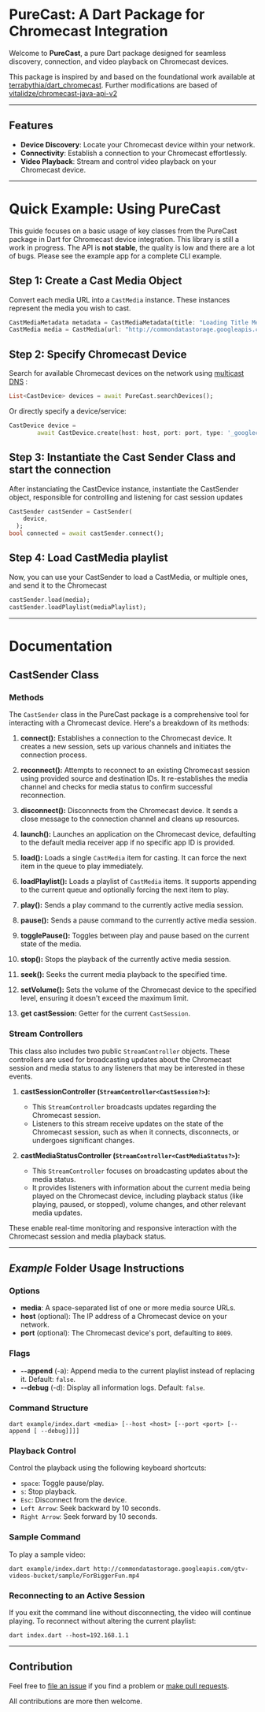 # PureCast: A Dart Package for Chromecast Integration

Welcome to **PureCast**, a pure Dart package designed for seamless discovery, connection, and video playback on Chromecast devices.

This package is inspired by and based on the foundational work available at [terrabythia/dart_chromecast](https://github.com/terrabythia/dart_chromecast). Further modifications are based of [vitalidze/chromecast-java-api-v2](https://github.com/vitalidze/chromecast-java-api-v2)

---

## Features

- **Device Discovery**: Locate your Chromecast device within your network.
- **Connectivity**: Establish a connection to your Chromecast effortlessly.
- **Video Playback**: Stream and control video playback on your Chromecast device.

---

# Quick Example: Using PureCast

This guide focuses on a basic usage of key classes from the PureCast package in Dart for Chromecast device integration.
This library is still a work in progress. The API is **not stable**, the quality is low and there are a lot of bugs.
Please see the example app for a complete CLI example.

## Step 1: Create a Cast Media Object

Convert each media URL into a `CastMedia` instance. These instances represent the media you wish to cast.

```dart
CastMediaMetadata metadata = CastMediaMetadata(title: "Loading Title Metadata");
CastMedia media = CastMedia(url: "http://commondatastorage.googleapis.com/gtv-videos-bucket/big_buck_bunny_1080p.mp4", metadata:metadata);
```

## Step 2: Specify Chromecast Device

Search for available Chromecast devices on the network using [multicast DNS](https://github.com/flutter/packages/tree/main/packages/multicast_dns) :

```dart
List<CastDevice> devices = await PureCast.searchDevices();
```

Or directly specify a device/service:

```dart
CastDevice device =
        await CastDevice.create(host: host, port: port, type: '_googlecast._tcp');
```

## Step 3: Instantiate the Cast Sender Class and start the connection

After instanciating the CastDevice instance, instantiate the CastSender object, responsible for controlling and listening for cast session updates

```dart
CastSender castSender = CastSender(
    device,
  );
bool connected = await castSender.connect();
```

## Step 4: Load CastMedia playlist

Now, you can use your CastSender to load a CastMedia, or multiple ones, and send it to the Chromecast

```dart
castSender.load(media);
castSender.loadPlaylist(mediaPlaylist);
```

---

# Documentation

## CastSender Class

### Methods

The `CastSender` class in the PureCast package is a comprehensive tool for interacting with a Chromecast device. Here's a breakdown of its methods:

1. **connect():** Establishes a connection to the Chromecast device. It creates a new session, sets up various channels and initiates the connection process.

2. **reconnect():** Attempts to reconnect to an existing Chromecast session using provided source and destination IDs. It re-establishes the media channel and checks for media status to confirm successful reconnection.

3. **disconnect():** Disconnects from the Chromecast device. It sends a close message to the connection channel and cleans up resources.

4. **launch():** Launches an application on the Chromecast device, defaulting to the default media receiver app if no specific app ID is provided.

5. **load():** Loads a single `CastMedia` item for casting. It can force the next item in the queue to play immediately.

6. **loadPlaylist():** Loads a playlist of `CastMedia` items. It supports appending to the current queue and optionally forcing the next item to play.

7. **play():** Sends a play command to the currently active media session.

8. **pause():** Sends a pause command to the currently active media session.

9. **togglePause():** Toggles between play and pause based on the current state of the media.

10. **stop():** Stops the playback of the currently active media session.

11. **seek():** Seeks the current media playback to the specified time.

12. **setVolume():** Sets the volume of the Chromecast device to the specified level, ensuring it doesn't exceed the maximum limit.

13. **get castSession:** Getter for the current `CastSession`.

### Stream Controllers

This class also includes two public `StreamController` objects. These controllers are used for broadcasting updates about the Chromecast session and media status to any listeners that may be interested in these events.

1. **castSessionController (`StreamController<CastSession?>`):**

   - This `StreamController` broadcasts updates regarding the Chromecast session.
   - Listeners to this stream receive updates on the state of the Chromecast session, such as when it connects, disconnects, or undergoes significant changes.

2. **castMediaStatusController (`StreamController<CastMediaStatus?>`):**
   - This `StreamController` focuses on broadcasting updates about the media status.
   - It provides listeners with information about the current media being played on the Chromecast device, including playback status (like playing, paused, or stopped), volume changes, and other relevant media updates.

These enable real-time monitoring and responsive interaction with the Chromecast session and media playback status.

---

## _Example_ Folder Usage Instructions

### Options

- **media**: A space-separated list of one or more media source URLs.
- **host** (optional): The IP address of a Chromecast device on your network.
- **port** (optional): The Chromecast device's port, defaulting to `8009`.

### Flags

- **--append** (-a): Append media to the current playlist instead of replacing it. Default: `false`.
- **--debug** (-d): Display all information logs. Default: `false`.

### Command Structure

```
dart example/index.dart <media> [--host <host> [--port <port> [--append [ --debug]]]]
```

### Playback Control

Control the playback using the following keyboard shortcuts:

- `space`: Toggle pause/play.
- `s`: Stop playback.
- `Esc`: Disconnect from the device.
- `Left Arrow`: Seek backward by 10 seconds.
- `Right Arrow`: Seek forward by 10 seconds.

### Sample Command

To play a sample video:

```
dart example/index.dart http://commondatastorage.googleapis.com/gtv-videos-bucket/sample/ForBiggerFun.mp4
```

### Reconnecting to an Active Session

If you exit the command line without disconnecting, the video will continue playing. To reconnect without altering the current playlist:

```
dart index.dart --host=192.168.1.1
```

---

## Contribution

Feel free to [file an issue](https://github.com/bariccattion/purecast/issues/new) if you find a problem or [make pull requests](https://github.com/bariccattion/purecast/pulls).

All contributions are more then welcome.
